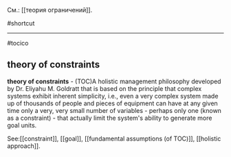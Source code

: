 См.: [[теория ограничений]].

#shortcut




<hr/>

#tocico

## theory of constraints

<b>theory of constraints</b> - (TOC)A holistic management philosophy developed by Dr. Eliyahu M. Goldratt that is based on the principle that complex systems exhibit inherent simplicity, i.e., even a very complex system made up of thousands of people and pieces of equipment can have at any given time only a very, very small number of variables - perhaps only one (known as a constraint) - that actually limit the system's ability to generate more goal units. 



See:[[constraint]], [[goal]], [[fundamental assumptions (of TOC)]], [[holistic approach]].
